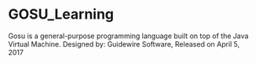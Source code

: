 # GOSU_Learning
Gosu is a general-purpose programming language built on top of the Java Virtual Machine.  Designed by: Guidewire Software, Released on April 5, 2017  
